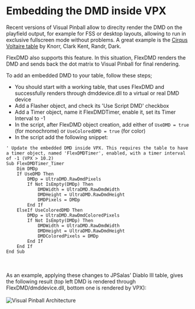 # Embedding the DMD inside VPX

Recent versions of Visual Pinball allow to direclty render the DMD on the playfield output, for example for FSS or desktop layouts, allowing to run in exclusive fullscreen mode without problems.  A great example is the [Cirqus Voltaire table](https://vpinball.com/VPBdownloads/cirqus-voltaire-bally-1997/) by Knorr, Clark Kent, Randr, Dark.

FlexDMD also supports this feature. In this situation, FlexDMD renders the DMD and sends back the dot matrix to Visual Pinball for final rendering.

To add an embedded DMD to your table, follow these steps;
* You should start with a working table, that uses FlexDMD and successfully renders through dmddevice.dll to a virtual or real DMD device
* Add a Flasher object, and check its 'Use Script DMD' checkbox
* Add a Timer object, name it FlexDMDTimer, enable it, set its Timer Interval to -1
* In the script, after FlexDMD object creation, add either of `UseDMD = true` (for monochrome) or `UseColoredDMD = true` (for color)
* In the script add the following snippet:
```VBScript
' Update the embedded DMD inside VPX. This requires the table to have a timer object, named 'FlexDMDTimer', enabled, with a timer interval of -1 (VPX > 10.2)
Sub FlexDMDTimer_Timer
	Dim DMDp
	If UseDMD Then
		DMDp = UltraDMD.RawDmdPixels
		If Not IsEmpty(DMDp) Then
			DMDWidth = UltraDMD.RawDmdWidth
			DMDHeight = UltraDMD.RawDmdHeight
			DMDPixels = DMDp
		End If
	ElseIf UseColoredDMD Then
		DMDp = UltraDMD.RawDmdColoredPixels
		If Not IsEmpty(DMDp) Then
			DMDWidth = UltraDMD.RawDmdWidth
			DMDHeight = UltraDMD.RawDmdHeight
			DMDColoredPixels = DMDp
		End If
	End If
End Sub
```

<br></br>As an example, applying these changes to JPSalas' Diablo III table, gives the following result (top left DMD is rendered through FlexDMD/dmddevice.dll, bottom one is rendered by VPX):
<br></br>![Visual Pinball Architecture](./media/diablo-embedded.png)
